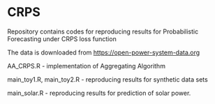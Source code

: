 # CRPS
Repository contains codes for reproducing results for Probabilistic Forecasting under CRPS loss function

The data is downloaded from https://open-power-system-data.org

AA_CRPS.R - implementation of Aggregating Algorithm

main_toy1.R, main_toy2.R - reproducing results for synthetic data sets

main_solar.R - reproducing results for prediction of solar power.
